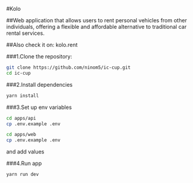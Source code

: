 #Kolo

##Web application that allows users to rent personal vehicles from other individuals, offering a flexible and affordable alternative to traditional car rental services.

##Also check it on: kolo.rent 

###1.Clone the repository:
```bash
git clone https://github.com/ninom5/ic-cup.git
cd ic-cup
```

###2.Install dependencies
```bash
yarn install
```

###3.Set up env variables
```bash
cd apps/api
cp .env.example .env

cd apps/web
cp .env.example .env
```
and add values

###4.Run app
```bash
yarn run dev
```

